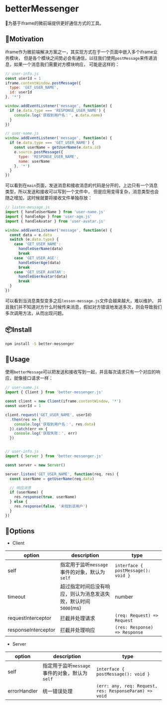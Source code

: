 # betterMessenger

🤗为基于iframe的微前端提供更好通信方式的工具。

## 🤔Motivation

iframe作为微前端解决方案之一，其实现方式在于一个页面中嵌入多个iframe业务模块，
但是各个模块之间势必会有通信，以往我们使用```postMessage```来传递消息，如果一个消息我们需要对方模块响应，
可能是这样的：

```js
// user-info.js
const userId = 1
iframe.contentWindow.postMessage({
  type: 'GET_USER_NAME',
  id: userId
}, '*')

window.addEventListener('message', function(e) {
  if (e.data.type === 'RESPONSE_USER_NAME') {
    console.log('获取到用户名：', e.data.name)
  }
})

// user-name.js
window.addEventListener('message', function(e) {
  if (e.data.type === 'GET_USER_NAME') {
    const userName = getUserName(e.data.id)
    e.source.postMessage({
      type: 'RESPONSE_USER_NAME',
      name: userName
    }, '*')
  }
})
```

可以看到在```main```页面，发送消息和接收消息的代码是分开的，上边只有一个消息类型，所以发送和接收可以写到一个文件中，
但是应用变得复杂，消息类型也会随之增加，这时候就要将接收文件单独存放：

```js
// listen-message.js
import { handleUserName } from 'user-name.js'
import { handleAge } from 'user-age.js'
import { handleAvatar } from 'user-avatar.js'

window.addEventListener('message', function(e) {
  const data = e.data
  switch (e.data.type) {
    case 'GET_USER_NAME':
      handleUserName(data)
      break
    case 'GET_USER_AGE':
      handleUserAge(data)
      break
    case 'GET_USER_AVATAR':
      handleUserAvatar(data)
      break
  }
})
```

可以看到当消息类型变多之后```lesson-message.js```文件会越来越大，难以维护。
并且我们并不知道对方什么时候传来消息，假如对方错误地发送多次，则会导致我们多次调用方法，从而出现问题。

## 📦Install

```bash
npm install -S better-messenger
```

## 🌈Usage

使用```betterMessage```可以把发送和接收写到一起，并且每次请求只有一个对应的响应，就像接口请求一样：

```js
// user-name.js
import { Client } from 'better-messenger.js'

const client = new Client(iframe.contentWindow, '*')
const userId = 1

client.request('GET_USER_NAME', userId)
  .then(res => {
    console.log('获取到用户名：', res.data)
  }).catch(err => {
    console.log('获取失败：', err)
  })


// user-info.js
import { Server } from 'better-messenger.js'

const server = new Server()

server.listen('GET_USER_NAME', function(req, res) {
  const userName = getUserName(req.data)

  // 响应消息
  if (userName) {
    res.response(true, userName)
  } else {
    res.response(false, '未找到该用户')
  }
})
```
## 📖Options

- Client

option | description | type
--|--|--
self | 指定用于监听```message```事件的对象，默认为```self``` | ```interface { postMessage(): void }```
timeout | 超过指定时间后没有响应，则认为消息发送失败，默认时间```5000```(ms) | number
requestInterceptor | 拦截并处理请求 | ```(req: Request) => Request```
responseInterceptor | 拦截并处理响应 | ```(res: Response) => Response```

- Server

option | description | type
--|--|--
self | 指定用于监听```message```事件的对象，默认为```self``` | ```interface { postMessage(): void }```
errorHandler | 统一错误处理 | ```(err: any, req: Request, res: ResponseParam) => void```
